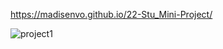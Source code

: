 
https://madisenvo.github.io/22-Stu_Mini-Project/

![project1](https://user-images.githubusercontent.com/109637640/186278743-71063511-b9fa-4a04-8520-77713b23acb8.png)
